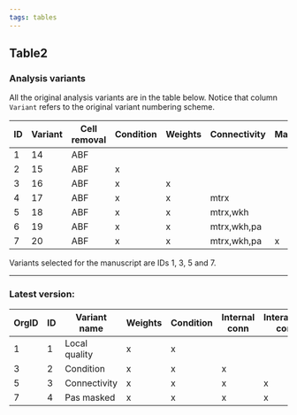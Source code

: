 ```yaml
---
tags: tables
---
```

  
## Table2
### Analysis variants

All the original analysis variants are in the table below. Notice that 
column `Variant` refers to the original variant numbering scheme.

ID | Variant | Cell removal | Condition | Weights | Connectivity | Mask
---|---------|--------------|-----------|---------|--------------|-----
1  |  14     | ABF          |           |         |              |    
2  |  15     | ABF          | x         |         |              |
3  |  16     | ABF          | x         | x       |              |
4  |  17     | ABF          | x         | x       | mtrx         |
5  |  18     | ABF          | x         | x       | mtrx,wkh     |
6  |  19     | ABF          | x         | x       | mtrx,wkh,pa  |
7  |  20     | ABF          | x         | x       | mtrx,wkh,pa  | x

Variants selected for the manuscript are IDs 1, 3, 5 and 7.

----
### Latest version:

OrgID | ID | Variant name	  | Weights | Condition | Internal conn | Interaction conn | Mask
------|----|----------------|---------|-----------|---------------|------------------|-----
1	    | 1	 | Local quality	| x       | x         |               |		               |
3	    | 2	 | Condition     	| x	      | x	        | x             |	                 | 
5	    | 3	 | Connectivity   | x	      | x	        | x	            | x                |
7	    | 4	 | Pas masked		  | x	      | x	        | x	            | x                | x
